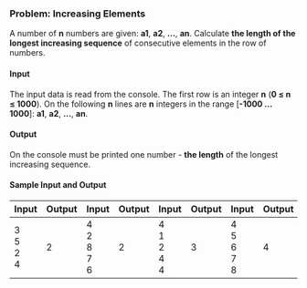 ### Problem: Increasing Elements 

A number of **n** numbers are given: **a1**, **a2**, **…**, **an**. Calculate **the length of the longest increasing sequence** of consecutive elements in the row of numbers.

#### Input

The input data is read from the console. The first row is an integer **n** (**0 ≤ n ≤ 1000**). On the following **n** lines are **n** integers in the range [**-1000 … 1000**]: **a1**, **a2**, **…**, **an**.

#### Output

On the console must be printed one number - **the length** of the longest increasing sequence.

#### Sample Input and Output

| Input | Output | Input | Output | Input | Output | Input | Output |
| --- | --- | --- | --- | --- | --- | --- | --- |
|3<br>5<br>2<br>4|2|4<br>2<br>8<br>7<br>6|2|4<br>1<br>2<br>4<br>4|3|4<br>5<br>6<br>7<br>8|4|
